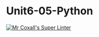 # Unit6-05-Python
[![Mr Coxall's Super Linter](https://github.com/ICS3U-Programming-PeterS/Unit6-05-Python/workflows/Mr%20Coxall's%20Super%20Linter/badge.svg)](https://github.com/ICS3U-Programming-PeterS/Unit6-05-Python/actions/)
